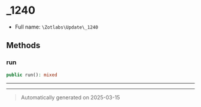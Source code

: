 
# _1240





* Full name: `\Zotlabs\Update\_1240`




## Methods


### run



```php
public run(): mixed
```












***


***
> Automatically generated on 2025-03-15

